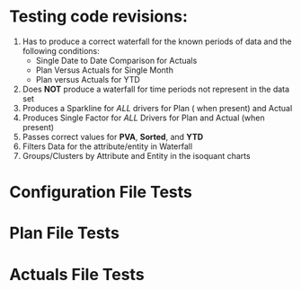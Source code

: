# Testing code revisions:

1.  Has to produce a correct waterfall for the known periods of data and the following conditions:
    - Single Date to Date Comparison for Actuals
    - Plan Versus Actuals for Single Month
    - Plan versus Actuals for YTD
2. Does **NOT** produce a waterfall for time periods not represent in the data set
3. Produces a Sparkline for _ALL_ drivers for Plan ( when present) and Actual
4. Produces Single Factor for _ALL_ Drivers for Plan and Actual (when present)
5. Passes correct values for **PVA**, **Sorted**, and **YTD**
6. Filters Data for the attribute/entity in Waterfall
7. Groups/Clusters by Attribute and Entity in the isoquant charts

# Configuration File Tests

# Plan File Tests

# Actuals File Tests
